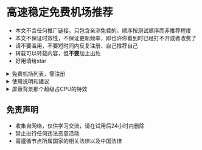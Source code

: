 # 高速稳定免费机场推荐

* 本文不含任何推广链接，只包含亲测免费的，顺序按测试顺序而非推荐程度
* 本文不保证时效性，不保证更新频率，即也许你看到时已经打不开或者收费了
* 请不要滥用，不要短时间内反复注册、自己推荐自己
* 转载可以转载内容，但**不要**加上出处
* 好用请给star

<details>
    <summary>免费机场列表，需注册</summary>

```
小飞侠SSR https://www.xfxssr.com  https://t.me/xfxssr
节点非常多，有的速度很快
价格很优惠,线路问题，非常推荐


星链计划（v2）https://starlink.to/ https://t.me/starlinkto
节点非常多，有的速度很快
免费流量100G，到期或者用完可以发工单重置

cnplus（v2）https://okgg.top https://t.me/freemyv2rayssr
节点非常多，但质量一般
注册送一点余额，累计能买两个月，但单次只能买3天，一定要手动购买套餐才能用，不会自动续期
注册必须要邀请码，tg群里有

https://www.shadowrhythm.xyz/ https://t.me/+Tc4aPVfZPFQ3ODQ1
免费节点7个
之前要手动购买一下0元套餐，现在好像看不到了，不知道是不是注册就行

百慕大里的小小布吉岛～（v2）https://v2.bujidao.org https://t.me/bujidaoChat
节点列表页面未启用监测
目前禁止大陆IP访问，邀请码必填tg群里有
大概三个星期过期，可以注销账号
```
</details>

<!-- <details>
    <summary>无需注册的节点，只建议临时使用</summary>

```
https://github.com/ffbsy/V2P/blob/master/V2.md 来自 https://t.me/FFFREE2
```
</details> -->

<details>
    <summary>使用说明和建议</summary>

```
* 倍率的意思：假如倍率是10，实际使用1G的流量，会消耗10G的流量余额。倍率0就是不消耗余额
* 限速：节点可以限速，账户也可以限速。即使机场不主动限速，速度也会受很多其它因素影响（木桶原理）
* 延迟和速度是两个概念。延迟低且速度快当然是最好的。但若延迟一般，速度仍可能很快，反之也一样成立
* 注册邮箱可用ProtonMail，是主打安全的邮箱。有的机场不支持但本文的都支持。不过打开速度较慢，需要魔法
* tg是一个聊天软件，相对安全，但需要魔法，注册要手机号。一般机场会在tg群发通知，遇到问题可进群问他们
* 打不开连不上不要问我，这些网站都不是我开的；不会用也不要问我，网上的教程太多太多了
* 不要用蓝灯，明目张胆坑钱，居然还有一群人推荐。在2016年还算能用
```
</details>

<details>
    <summary>屏蔽背景那个超级占CPU的特效</summary>

```
安装uBlock Origin或ABP等扩展，添加这三条自定义规则：
||cdn.jsdelivr.net/npm/canvas-nest.js*$script
*/js/canvas-nest.min.js|$script
*/assets/js/particle.js|$script
```
</details>

## 免责声明

* 收集自网络，仅供学习交流，请在试用后24小时内删除
* 禁止进行任何违法恶意活动
* 需遵循节点所属国家的相关法律以及中国法律
